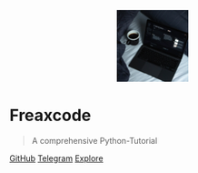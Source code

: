 <p align='center'> <a href="https://www.github.com/organizations/Freaxcode"> <img class="intro" width="25%" src="https://raw.githubusercontent.com/Git-Ankitraj/Python-tutorial/main/images/icon.jpg" ></a></p>


# Freaxcode
> A comprehensive Python-Tutorial



[GitHub](https://github.com/Git-Ankitraj/Python-tutorial/)
[Telegram](#)
[Explore](#basics)
